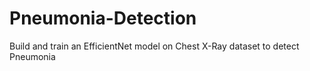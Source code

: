 # Pneumonia-Detection
Build and train an EfficientNet model on Chest X-Ray dataset to detect Pneumonia
